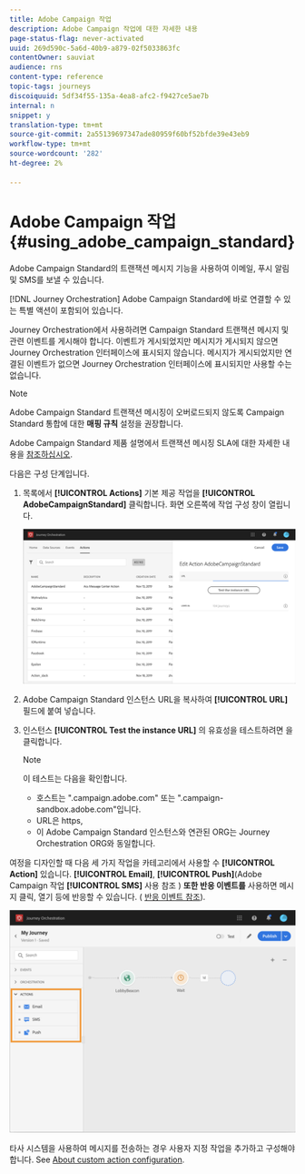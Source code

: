 ```yaml
---
title: Adobe Campaign 작업
description: Adobe Campaign 작업에 대한 자세한 내용
page-status-flag: never-activated
uuid: 269d590c-5a6d-40b9-a879-02f5033863fc
contentOwner: sauviat
audience: rns
content-type: reference
topic-tags: journeys
discoiquuid: 5df34f55-135a-4ea8-afc2-f9427ce5ae7b
internal: n
snippet: y
translation-type: tm+mt
source-git-commit: 2a55139697347ade80959f60bf52bfde39e43eb9
workflow-type: tm+mt
source-wordcount: '282'
ht-degree: 2%

---
```



# Adobe Campaign 작업 {#using_adobe_campaign_standard}

Adobe Campaign Standard의 트랜잭션 메시지 기능을 사용하여 이메일, 푸시 알림 및 SMS를 보낼 수 있습니다.

[!DNL Journey Orchestration] Adobe Campaign Standard에 바로 연결할 수 있는 특별 액션이 포함되어 있습니다.

Journey Orchestration에서 사용하려면 Campaign Standard 트랜잭션 메시지 및 관련 이벤트를 게시해야 합니다. 이벤트가 게시되었지만 메시지가 게시되지 않으면 Journey Orchestration 인터페이스에 표시되지 않습니다. 메시지가 게시되었지만 연결된 이벤트가 없으면 Journey Orchestration 인터페이스에 표시되지만 사용할 수는 없습니다.

>[!NOTE]
>
>Adobe Campaign Standard 트랜잭션 메시징이 오버로드되지 않도록 Campaign Standard 통합에 대한 **매핑 규칙** 설정을 권장합니다.
>
>Adobe Campaign Standard 제품 설명에서 트랜잭션 메시징 SLA에 대한 자세한 내용을 [참조하십시오](https://helpx.adobe.com/legal/product-descriptions/campaign-standard.html).

다음은 구성 단계입니다.

1. 목록에서 **[!UICONTROL Actions]** 기본 제공 작업을 **[!UICONTROL AdobeCampaignStandard]** 클릭합니다. 화면 오른쪽에 작업 구성 창이 열립니다.

   ![](../assets/actioncampaign.png)

1. Adobe Campaign Standard 인스턴스 URL을 복사하여 **[!UICONTROL URL]** 필드에 붙여 넣습니다.

1. 인스턴스 **[!UICONTROL Test the instance URL]** 의 유효성을 테스트하려면 을 클릭합니다.

   >[!NOTE]
   >
   >이 테스트는 다음을 확인합니다.
   >
   >* 호스트는 &quot;.campaign.adobe.com&quot; 또는 &quot;.campaign-sandbox.adobe.com&quot;입니다.
   >* URL은 https,
   >* 이 Adobe Campaign Standard 인스턴스와 연관된 ORG는 Journey Orchestration ORG와 동일합니다.


여정을 디자인할 때 다음 세 가지 작업을 카테고리에서 사용할 수 **[!UICONTROL Action]** 있습니다. **[!UICONTROL Email]**, **[!UICONTROL Push]**(Adobe Campaign 작업 **[!UICONTROL SMS]** 사용 참조 [](../building-journeys/using-adobe-campaign-actions.md)) **또한 반응 이벤트를** 사용하면 메시지 클릭, 열기 등에 반응할 수 있습니다. ( [반응 이벤트 참조](../building-journeys/reaction-events.md)).

![](../assets/journey58.png)

타사 시스템을 사용하여 메시지를 전송하는 경우 사용자 지정 작업을 추가하고 구성해야 합니다. See [About custom action configuration](../action/about-custom-action-configuration.md).
